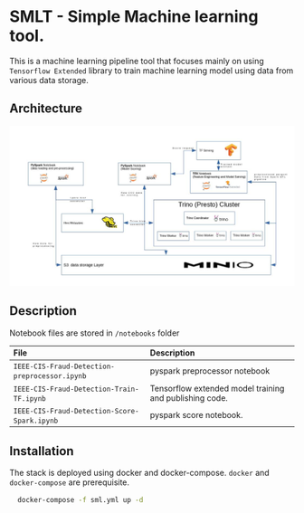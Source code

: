 
# SMLT - Simple Machine learning tool.

This is a machine learning pipeline tool that focuses mainly on using `Tensorflow Extended` library to train machine learning model using data from various data storage.




## Architecture


![Alt Image text](/docs/architecture.jpg)


## Description

Notebook files are stored in `/notebooks` folder

| File | Description |
| :----| :-----------|
|`IEEE-CIS-Fraud-Detection-preprocessor.ipynb`| pyspark preprocessor notebook |
|`IEEE-CIS-Fraud-Detection-Train-TF.ipynb`| Tensorflow extended model training and publishing code. |
|`IEEE-CIS-Fraud-Detection-Score-Spark.ipynb` | pyspark score notebook. |


## Installation

The stack is deployed using docker and docker-compose. `docker` and `docker-compose` are prerequisite.


```bash
  docker-compose -f sml.yml up -d
```
    
